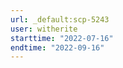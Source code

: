 ```yaml
---
url: _default:scp-5243
user: witherite
starttime: "2022-07-16"
endtime: "2022-09-16"
---
```

<reserve />